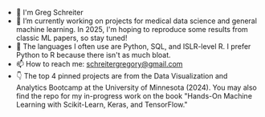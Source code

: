 - 👋 I'm Greg Schreiter
- 🔭 I’m currently working on projects for medical data science and general machine learning. In 2025, I'm hoping to reproduce some results from classic ML papers, so stay tuned!
- 🌱 The languages I often use are Python, SQL, and ISLR-level R. I prefer Python to R because there isn't as much bloat. 
- 📫 How to reach me: schreitergregory@gmail.com
- :point_down: The top 4 pinned projects are from the Data Visualization and Analytics Bootcamp at the University of Minnesota (2024). You may also find the repo for my in-progress work on the book "Hands-On Machine Learning with Scikit-Learn, Keras, and TensorFlow."


<!--
**schr0841/schr0841** is a ✨ _special_ ✨ repository because its `README.md` (this file) appears on your GitHub profile.

Here are some ideas to get you started:


